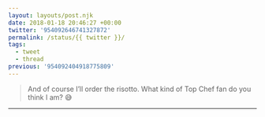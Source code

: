 ```yaml
---
layout: layouts/post.njk
date: 2018-01-18 20:46:27 +00:00
twitter: '954092646741327872'
permalink: /status/{{ twitter }}/
tags: 
  - tweet
  - thread
previous: '954092404918775809'
---
```


> And of course I’ll order the risotto. What kind of Top Chef fan do you think I am? 😅

---
